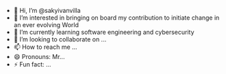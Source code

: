 - 👋 Hi, I’m @sakyivanvilla
- 👀 I’m interested in bringing on board my contribution to initiate change in an ever evolving World
- 🌱 I’m currently learning software engineering and cybersecurity
- 💞️ I’m looking to collaborate on ...
- 📫 How to reach me ...
- 😄 Pronouns: Mr...
- ⚡ Fun fact: ...

<!---
sakyivanvilla/sakyivanvilla is a ✨ special ✨ repository because its `README.md` (this file) appears on your GitHub profile.
You can click the Preview link to take a look at your changes.
--->
